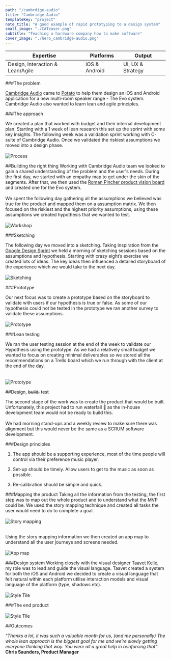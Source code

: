 ```yaml
---
path: "/cambrdige-audio"
title: "Cambridge Audio"
templateKey: "project"
note_title: "A good example of rapid prototyping to a design system"
small_image: "./CATeaser.png"
subtitle: "Teaching a hardware company how to make software"
cover_image: "./hero_cambridge-audio.png"
---
```


| Expertise                        | Platforms     | Output            |
| -------------------------------- | ------------- | ----------------- |
| Design, Interaction & Lean/Agile | iOS & Android | UI, UX & Strategy |

###The problem

[Cambridge Audio](https://www.cambridgeaudio.com/gbr/en) came to [Potato](https://p.ota.to/) to help them design an iOS and Android application for a new multi-room speaker range - The Evo system. Cambridge Audio also wanted to learn lean and agile principles.

###The approach

We created a plan that worked with budget and their internal development plan. Starting with a 1 week of lean research this set up the sprint with some key insights. The following week was a validation sprint working with C-suite of Cambridge Audio. Once we validated the riskiest assumptions we moved into a design phase.
<br><br>
![Process](cambridge-audio-process-01.png)

##Building the right thing
Working with Cambridge Audio team we looked to gain a shared understanding of the problem and the user's needs. During the first day, we started with an empathy map to get under the skin of the segments. After that, we then used the [Roman Pincher product vision board](https://www.romanpichler.com/) and created one for the Evo system.
<br><br>
We spent the following day gathering all the assumptions we believed was true for the product and mapped them on a assumption matrix. We then focused on the riskiest and the highest priority assumptions, using these assumptions we created hypothesis that we wanted to test.
<br><br>
![Workshop](cambrdige_audio_workshop.png)

###Sketching

The following day we moved into a sketching. Taking inspiration from the [Google Design Sprint](http://www.gv.com/sprint/) we held a morning of sketching sessions based on the assumptions and hypothesis. Starting with crazy eight’s exercise we created lots of ideas. The key ideas then influenced a detailed storyboard of the experience which we would take to the next day.
<br><br>
![Sketching](cambrdige-audio-sketching.jpg)

###Prototype

Our next focus was to create a prototype based on the storyboard to validate with users if our hypothesis is true or false. As some of our hypothesis could not be tested in the prototype we ran another survey to validate these assumptions.
<br><br>
![Prototype](cambridge-audio-prototype.png)

###Lean testing

We ran the user testing session at the end of the week to validate our Hypothesis using the prototype. As we had a relatively small budget we wanted to focus on creating minimal deliverables so we stored all the recommendations on a Trello board which we run through with the client at the end of the day.  
<br><br>
![Prototype](cambrdige_audio_trello.png)

##Design, ~~build,~~ test

The second stage of the work was to create the product that would be built. Unfortunately, this project had to run waterfall 🚿 as the in-house development team would not be ready to build this.
<br><br>
We had morning stand-ups and a weekly review to make sure there was alignment but this would never be the same as a SCRUM software development.

###Design principles

1. The app should be a supporting experience, most of the time people will control via their preference music player.

2. Set-up should be timely. Allow users to get to the music as soon as possible.

3. Re-calibration should be simple and quick.

###Mapping the product
Taking all the information from the testing, the first step was to map out the whole product and to understand what the MVP could be. We used the story mapping technique and created all tasks the user would need to do to complete a goal.
<br><br>
![Story mapping](cambridge-audio-story-mapping.jpeg)
<br><br>

Using the story mapping information we then created an app map to understand all the user journeys and screens needed.<br><br>
![App map](cambridge-audio-app-map.png)

###Design system
Working closely with the visual designer [Taavet Kelle](http://taavetkelle.co.uk/), my role was to lead and guide the visual language. Taavet created a system for both the iOS and Android we decided to create a visual language that felt natural within each platform utilise interaction models and visual language of the platform (type, shadows etc).
<br><br>
![Style Tile](cambridge-visual-langague.png)

###The end product
<br><br>
![Style Tile](Cambridge-audio-screens.png)

##Outcomes

_"Thanks a lot, it was such a valuable month for us, (and me personally) The whole lean approach is the biggest goal for me and we’re slowly getting everyone thinking that way. You were all a great help in reinforcing that"_ <br>**Chris Saunders, Product Manager**
